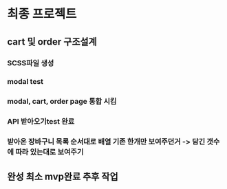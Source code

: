 # 최종 프로젝트

## cart 및 order 구조설계

### SCSS파일 생성

### modal test

### modal, cart, order page 통합 시킴

### API 받아오기test 완료

### 받아온 장바구니 목록 순서대로 배열 기존 한개만 보여주던거 -> 담긴 갯수에 따라 있는대로 보여주기

## 완성 최소 mvp완료 추후 작업
